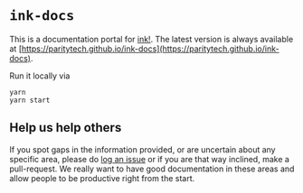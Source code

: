 # `ink-docs`

This is a documentation portal for [ink!](https://github.com/paritytech/ink). The latest version is always available at [https://paritytech.github.io/ink-docs](https://paritytech.github.io/ink-docs).

Run it locally via

```
yarn
yarn start
```

## Help us help others

If you spot gaps in the information provided, or are uncertain about any specific area, please do [log an issue](https://github.com/ink-docs/issues) or if you are that way inclined, make a pull-request. We really want to have good documentation in these areas and allow people to be productive right from the start.

